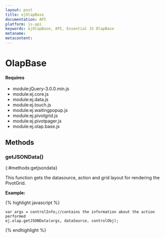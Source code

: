 ```yaml
---
layout: post
title: ejOlapBase
documentation: API
platform: js-api
keywords: ejOlapBase, API, Essential JS OlapBase
metaname: 
metacontent: 
---
```


# OlapBase
<ts  isFrameWork="true" />

#### Requires

* module:jQuery-3.0.0.min.js
* module:ej.core.js
* module:ej.data.js
* module:ej.touch.js
* module:ej.waitingpopup.js
* module:ej.pivotgrid.js
* module:ej.pivotpager.js
* module:ej.olap.base.js


## Methods

### getJSONData()
{:#methods:getjsondata}

This function gets the datasource, action and grid layout for rendering the PivotGrid.

**Example:**

{% highlight javascript %}

    var args = controlInfo;//contains the information about the action performed
    ej.olap.getJSONData(args, dataSource, controlObj);
{% endhighlight %}